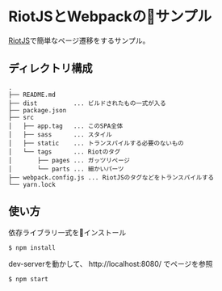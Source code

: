 # RiotJSとWebpackのサンプル

[RiotJS](http://riotjs.com/)で簡単なページ遷移をするサンプル。

## ディレクトリ構成

```
.
├── README.md
├── dist          ... ビルドされたもの一式が入る
├── package.json
├── src
│   ├── app.tag   ... このSPA全体
│   ├── sass      ... スタイル
│   ├── static    ... トランスパイルする必要のないもの
│   └── tags      ... Riotのタグ
│       ├── pages ... ガッツリページ
│       └── parts ... 細かいパーツ
├── webpack.config.js ... RiotJSのタグなどをトランスパイルする
└── yarn.lock
```

## 使い方

依存ライブラリ一式をインストール

```
$ npm install
```

dev-serverを動かして、 http://localhost:8080/ でページを参照

```
$ npm start
```